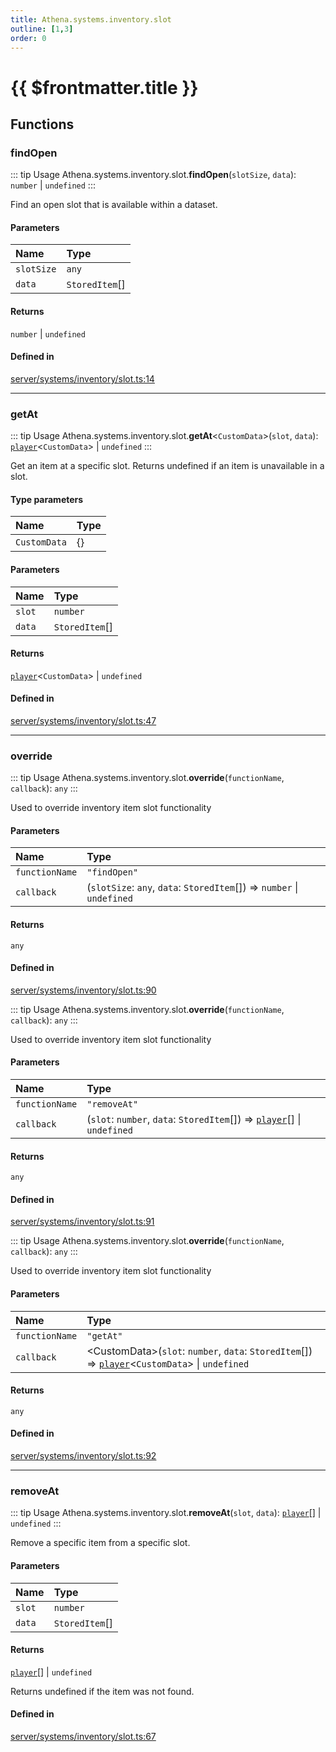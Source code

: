 ```yaml
---
title: Athena.systems.inventory.slot
outline: [1,3]
order: 0
---
```


# {{ $frontmatter.title }}


## Functions

### findOpen

::: tip Usage
Athena.systems.inventory.slot.**findOpen**(`slotSize`, `data`): `number` \| `undefined`
:::

Find an open slot that is available within a dataset.

#### Parameters

| Name | Type |
| :------ | :------ |
| `slotSize` | `any` |
| `data` | `StoredItem`[] |

#### Returns

`number` \| `undefined`

#### Defined in

[server/systems/inventory/slot.ts:14](https://github.com/Stuyk/altv-athena/blob/4bfd806/src/core/server/systems/inventory/slot.ts#L14)

___

### getAt

::: tip Usage
Athena.systems.inventory.slot.**getAt**<`CustomData`\>(`slot`, `data`): [`player`](server_config.md#player)<`CustomData`\> \| `undefined`
:::

Get an item at a specific slot.
Returns undefined if an item is unavailable in a slot.

#### Type parameters

| Name | Type |
| :------ | :------ |
| `CustomData` | {} |

#### Parameters

| Name | Type |
| :------ | :------ |
| `slot` | `number` |
| `data` | `StoredItem`[] |

#### Returns

[`player`](server_config.md#player)<`CustomData`\> \| `undefined`

#### Defined in

[server/systems/inventory/slot.ts:47](https://github.com/Stuyk/altv-athena/blob/4bfd806/src/core/server/systems/inventory/slot.ts#L47)

___

### override

::: tip Usage
Athena.systems.inventory.slot.**override**(`functionName`, `callback`): `any`
:::

Used to override inventory item slot functionality

#### Parameters

| Name | Type |
| :------ | :------ |
| `functionName` | ``"findOpen"`` |
| `callback` | (`slotSize`: `any`, `data`: `StoredItem`[]) => `number` \| `undefined` |

#### Returns

`any`

#### Defined in

[server/systems/inventory/slot.ts:90](https://github.com/Stuyk/altv-athena/blob/4bfd806/src/core/server/systems/inventory/slot.ts#L90)

::: tip Usage
Athena.systems.inventory.slot.**override**(`functionName`, `callback`): `any`
:::

Used to override inventory item slot functionality

#### Parameters

| Name | Type |
| :------ | :------ |
| `functionName` | ``"removeAt"`` |
| `callback` | (`slot`: `number`, `data`: `StoredItem`[]) => [`player`](server_config.md#player)[] \| `undefined` |

#### Returns

`any`

#### Defined in

[server/systems/inventory/slot.ts:91](https://github.com/Stuyk/altv-athena/blob/4bfd806/src/core/server/systems/inventory/slot.ts#L91)

::: tip Usage
Athena.systems.inventory.slot.**override**(`functionName`, `callback`): `any`
:::

Used to override inventory item slot functionality

#### Parameters

| Name | Type |
| :------ | :------ |
| `functionName` | ``"getAt"`` |
| `callback` | <CustomData\>(`slot`: `number`, `data`: `StoredItem`[]) => [`player`](server_config.md#player)<`CustomData`\> \| `undefined` |

#### Returns

`any`

#### Defined in

[server/systems/inventory/slot.ts:92](https://github.com/Stuyk/altv-athena/blob/4bfd806/src/core/server/systems/inventory/slot.ts#L92)

___

### removeAt

::: tip Usage
Athena.systems.inventory.slot.**removeAt**(`slot`, `data`): [`player`](server_config.md#player)[] \| `undefined`
:::

Remove a specific item from a specific slot.

#### Parameters

| Name | Type |
| :------ | :------ |
| `slot` | `number` |
| `data` | `StoredItem`[] |

#### Returns

[`player`](server_config.md#player)[] \| `undefined`

Returns undefined if the item was not found.

#### Defined in

[server/systems/inventory/slot.ts:67](https://github.com/Stuyk/altv-athena/blob/4bfd806/src/core/server/systems/inventory/slot.ts#L67)

